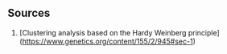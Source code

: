 ## Sources
1. [Clustering analysis based on the Hardy Weinberg principle] (https://www.genetics.org/content/155/2/945#sec-1)
